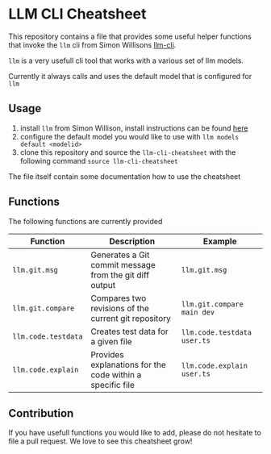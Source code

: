 # LLM CLI Cheatsheet

This repository contains a file that provides some useful helper functions that invoke the `llm` cli from Simon Willisons [llm-cli](https://github.com/simonw/llm).

`llm` is a very usefull cli tool that works with a various set of llm models.

Currently it always calls and uses the default model that is configured for `llm` 


## Usage

1. install `llm` from Simon Willison, install instructions can be found [here](https://llm.datasette.io/en/latest/setup.html)
2. configure the default model you would like to use with `llm models default <modelid>`
3. clone this repository and source the `llm-cli-cheatsheet` with the following command `source llm-cli-cheatsheet`

The file itself contain some documentation how to use the cheatsheet

## Functions

The following functions are currently provided


| Function               | Description                                                      | Example |
|------------------------|------------------------------------------------------------------|---------|
| `llm.git.msg`       | Generates a Git commit message from the git diff output | `llm.git.msg` |
| `llm.git.compare`       | Compares two revisions of the current git repository | `llm.git.compare main dev` |
| `llm.code.testdata`  | Creates test data for a given file  | `llm.code.testdata user.ts` |
| `llm.code.explain`   | Provides explanations for the code within a specific file | `llm.code.explain user.ts` |

## Contribution

If you have usefull functions you would like to add, please do not hesitate to file a pull request. We love to see this cheatsheet grow!
